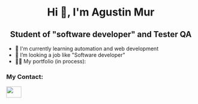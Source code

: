 <h1 align="center">Hi 👋, I'm Agustin Mur</h1>
<h2 align="center">Student of "software developer" and Tester QA</h2>

* 📖 I'm currently learning automation and web development
* 🔎 I’m looking a job like "Software developer"
* 👨‍💻 My portfolio (in process):

<h3>My Contact:</h3>
<a href="https://www.linkedin.com/in/agustinmur21/"><img align="center" src="" alt="" height="30" width="40" /></a>
<a></a>

